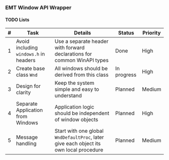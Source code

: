 ### EMT Window API Wrapper

#### TODO Lists

| # | Task | Details | Status | Priority |
|---|------|---------|--------|----------|
| 1 | Avoid including `windows.h` in headers | Use a separate header with forward declarations for common WinAPI types | Done | High |
| 2 | Create base class `Wnd` | All windows should be derived from this class | In progress | High |
| 3 | Design for clarity | Keep the system simple and easy to understand | Planned | Medium |
| 4 | Separate Application from Windows | Application logic should be independent of window objects | Planned | High |
| 5 | Message handling | Start with one global `WndDefaultProc`, later give each object its own local procedure | Planned | Medium |
